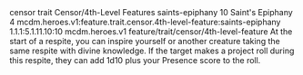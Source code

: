 <ability>
  <metadata>
    <class>censor</class>
    <feature_type>trait</feature_type>
    <file_dpath>Censor/4th-Level Features</file_dpath>
    <item_id>saints-epiphany</item_id>
    <item_index>10</item_index>
    <item_name>Saint&apos;s Epiphany</item_name>
    <level>4</level>
    <scc>mcdm.heroes.v1:feature.trait.censor.4th-level-feature:saints-epiphany</scc>
    <scdc>1.1.1:5.1.11.10:10</scdc>
    <source>mcdm.heroes.v1</source>
    <type>feature/trait/censor/4th-level-feature</type>
  </metadata>
  <effects>
    <effect type="mundane">At the start of a respite, you can inspire yourself or another creature taking the same respite with divine knowledge. If the target makes a project roll during this respite, they can add 1d10 plus your Presence score to the roll.</effect>
  </effects>
</ability>
